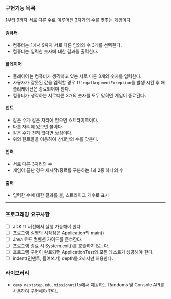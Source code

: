 ### 구현기능 목록
1부터 9까지 서로 다른 수로 이루어진 3자기의 수를 맞추는 게임이다.

#### 컴퓨터
* 컴퓨터는 1에서 9까지 서로 다른 임의의 수 3개를 선택한다.
* 컴퓨터는 입력한 숫자에 대한 결과를 출력한다.
#### 플레이어
* 플레이어는 컴퓨터가 생각하고 있는 서로 다른 3개의 숫자를 입력한다.
* 사용자가 잘못된 값을 입력할 경우 `IllegalArgumentException`를 발생 시킨 후 애플리케이션은 종료되어야 한다.
* 컴퓨터가 생각하는 서로다른 3개의 숫자를 모두 맞히면 게임이 종료된다.

#### 힌트
* 같은 수가 같은 자리에 있으면 스트라이크이다.
* 다른 자리에 있으면 볼이다.
* 같은 수가 전혀 없다면 낫싱이다.
* 위의 힌트들을 이용하여 상대방의 수를 맞춘다.

#### 입력
* 서로 다른 3자리의 수
* 게임이 끝난 경우 재시작/종료를 구분하는 1과 2중 하나의 수

#### 출력
* 입력한 수에 대한 결과를 볼, 스트라이크 개수로 표시


----
### 프로그래밍 요구사항
- [ ] JDK 11 버전에서 실행 가능해야 한다
- [ ] 프로그램 실행의 시작점은 Application의 main()
- [ ] Java 코드 컨벤션 가이드를 준수한다.
- [ ] 프로그램 종료 시 System.exit()를 호출하지 않는다.
- [ ] 프로그램 구현이 완료되면 ApplicationTest의 모든 테스트가 성공해야 한다.
- [ ] indent(인덴트, 들여쓰기) depth를 2까지만 허용한다.

### 라이브러리
* `camp.nextstep.edu.missionutils`에서 제공하는 Randoms 및 Console API를 사용하여 구현해야 한다.
